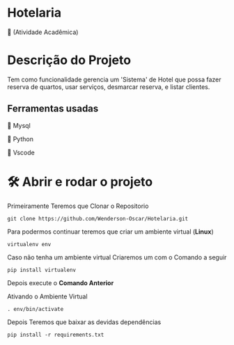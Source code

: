 <h1> Hotelaria </h1>
🏫 (Atividade Acadêmica)

# Descrição do Projeto

Tem como funcionalidade  gerencia um 'Sistema' de Hotel que possa fazer reserva de quartos, usar serviços, desmarcar reserva, e listar clientes.

## Ferramentas usadas
🏦 Mysql

🐍 Python

🔨 Vscode

# 🛠️ Abrir e rodar o projeto


Primeiramente Teremos que Clonar o Repositorio
```
git clone https://github.com/Wenderson-Oscar/Hotelaria.git
```
Para podermos continuar teremos que criar um ambiente virtual (**Linux**)


```
virtualenv env
```
Caso não tenha um ambiente virtual Criaremos um com o Comando a seguir
```
pip install virtualenv
```
Depois execute o **Comando Anterior**

Ativando o Ambiente Virtual
```
. env/bin/activate
```

Depois Teremos que baixar as devidas dependências
```
pip install -r requirements.txt
```
